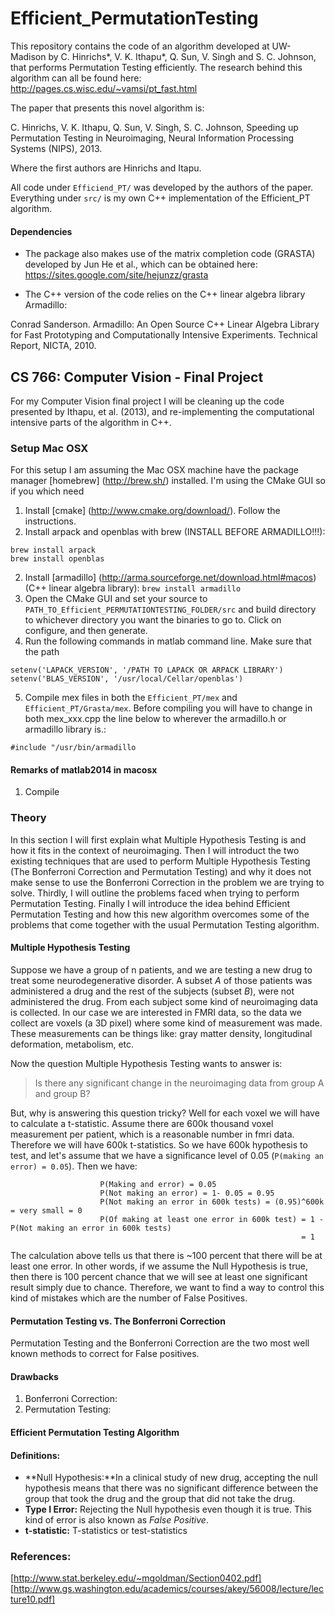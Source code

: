 # Efficient_PermutationTesting
This repository contains the code of an algorithm developed at UW-Madison by C. Hinrichs*, V. K. Ithapu*, Q. Sun, V. Singh and S. C. Johnson, that performs Permutation Testing efficiently. The research behind this algorithm can all be found here: http://pages.cs.wisc.edu/~vamsi/pt_fast.html


The paper that presents this novel algorithm is:

C. Hinrichs, V. K. Ithapu, Q. Sun, V. Singh, S. C. Johnson, Speeding up Permutation Testing in Neuroimaging, Neural Information Processing Systems (NIPS), 2013.

Where the first authors are Hinrichs and Itapu.

All code under `Efficiend_PT/` was developed by the authors of the paper. Everything under `src/` is my own C++ implementation of the Efficient_PT algorithm.

#### Dependencies

* The package also makes use of the matrix completion code (GRASTA) developed by Jun He et al., which can be obtained here:
https://sites.google.com/site/hejunzz/grasta

* The C++ version of the code relies on the C++ linear algebra library Armadillo: 

Conrad Sanderson. Armadillo: An Open Source C++ Linear Algebra Library for Fast Prototyping and Computationally Intensive Experiments. Technical Report, NICTA, 2010.

## CS 766: Computer Vision - Final Project

For my Computer Vision final project I will be cleaning up the code presented by Ithapu, et al. (2013), and re-implementing the computational intensive parts of the algorithm in C++.

### Setup Mac OSX
For this setup I am assuming the Mac OSX machine have the package manager [homebrew] (http://brew.sh/) installed. I'm  using the CMake GUI so if you which need

1. Install [cmake] (http://www.cmake.org/download/). Follow the instructions. 
2. Install arpack and openblas with brew (INSTALL BEFORE ARMADILLO!!!):
```
brew install arpack
brew install openblas
```
2. Install [armadillo] (http://arma.sourceforge.net/download.html#macos) (C++ linear algebra library): `brew install armadillo`
3. Open the CMake GUI and set your source to `PATH_TO_Efficient_PERMUTATIONTESTING_FOLDER/src` and build directory to whichever directory you want the binaries to go to. Click on configure, and then generate.
4. Run the following commands in matlab command line. Make sure that the path 
```
setenv('LAPACK_VERSION', '/PATH TO LAPACK OR ARPACK LIBRARY')
setenv('BLAS_VERSION', '/usr/local/Cellar/openblas')
```
5. Compile mex files in both the `Efficient_PT/mex`  and `Efficient_PT/Grasta/mex`. Before compiling you will have to change in both mex_xxx.cpp the line below to wherever the armadillo.h or armadillo library is.: 
```
#include "/usr/bin/armadillo
```




#### Remarks of matlab2014 in macosx
1. Compile


### Theory
In this section I will first explain what Multiple Hypothesis Testing is and how it fits in the context of neuroimaging. Then I will introduct the two existing techniques that are used to perform  Multiple Hypothesis Testing (The Bonferroni Correction and Permutation Testing) and why it does not make sense to use the Bonferroni Correction in the problem we are trying to solve. Thirdly, I will outline the problems faced when trying to perform Permutation Testing. Finally I will introduce the idea behind Efficient Permutation Testing and how this new algorithm overcomes some of the problems that come together with the usual Permutation Testing algorithm. 


#### Multiple Hypothesis Testing
Suppose we have a group of n patients, and we are testing a new drug to treat some neurodegenerative disorder. A subset *A* of those patients was administered a drug and the rest of the subjects (subset *B*), were not administered the drug. From each subject some kind of neuroimaging data is collected. In our case we are interested in FMRI data, so the data we collect are voxels (a 3D pixel) where some kind of measurement was made. These measurements can be things like: gray matter density, longitudinal deformation, metabolism, etc. 

Now the question Multiple Hypothesis Testing wants to answer is: 
> Is there any significant change in the neuroimaging data from group A and group B?

But, why is answering this question tricky? Well for each voxel we will have to calculate a t-statistic. Assume there are 600k thousand voxel measurement per patient, which is a reasonable number in fmri data. Therefore we will have 600k t-statistics. So we have 600k hypothesis to test, and let's assume that we have a significance level of 0.05 (`P(making an error) = 0.05`). Then we have:

                        P(Making and error) = 0.05
                        P(Not making an error) = 1- 0.05 = 0.95
                        P(Not making an error in 600k tests) = (0.95)^600k = very small = 0
                        P(Of making at least one error in 600k test) = 1 - P(Not making an error in 600k tests)
                                                                     = 1

The calculation above tells us that there is ~100 percent that there will be at least one error. In other words, if we assume the Null Hypothesis is true, then there is 100 percent chance that we will see at least one significant result simply due to chance. Therefore, we want to find a way to control this kind of mistakes which are the number of False Positives.

#### Permutation Testing vs. The Bonferroni Correction
Permutation Testing and the Bonferroni Correction are the two most well known methods to correct for False positives.

#### Drawbacks 
1. Bonferroni Correction: 
2. Permutation Testing:


#### Efficient Permutation Testing Algorithm

#### Definitions:
* **Null Hypothesis:**In a clinical study of new drug, accepting the null hypothesis means that there was no significant difference between the group that took the drug and the group that did not take the drug. 
* **Type I Error:** Rejecting the Null hypothesis even though it is true. This kind of error is also known as *False Positive*.
* **t-statistic:** T-statistics or test-statistics

### References:

[http://www.stat.berkeley.edu/~mgoldman/Section0402.pdf]
[http://www.gs.washington.edu/academics/courses/akey/56008/lecture/lecture10.pdf]



